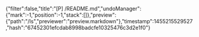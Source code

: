 {"filter":false,"title":"[P] /README.md","undoManager":{"mark":-1,"position":-1,"stack":[]},"preview":{"path":"/ls","previewer":"preview.markdown"},"timestamp":1455215529527,"hash":"67452301efcdab8998badcfe10325476c3d2e1f0"}